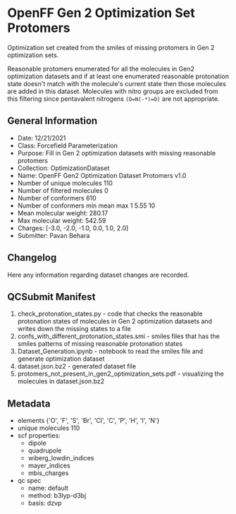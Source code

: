 # OpenFF Gen 2 Optimization Set Protomers

Optimization set created from the smiles of missing protomers in Gen 2 optimization sets.

Reasonable protomers enumerated for all the molecules in Gen2 optimization datasets and if at least one enumerated reasonable protonation state doesn't match with the molecule's current state then those molecules are added in this dataset.
Molecules with nitro groups are excluded from this filtering since pentavalent nitrogens `(O=N(-*)=O)` are not appropriate.

## General Information
 - Date: 12/21/2021
 - Class: Forcefield Parameterization
 - Purpose: Fill in Gen 2 optimization datasets with missing reasonable protomers
 - Collection: OptimizationDataset
 - Name: OpenFF Gen2 Optimization Dataset Protomers v1.0
 - Number of unique molecules        110
 - Number of filtered molecules      0
 - Number of conformers              610
 - Number of conformers min mean max 1   5.55 10
 - Mean molecular weight: 280.17
 - Max molecular weight: 542.59
 - Charges: [-3.0, -2.0, -1.0, 0.0, 1.0, 2.0]
 - Submitter: Pavan Behara

## Changelog

Here any information regarding dataset changes are recorded.

## QCSubmit Manifest

1. check_protonation_states.py - code that checks the reasonable protonation states of molecules in Gen 2 optimization datasets and writes down the missing states to a file
2. confs_with_different_protonation_states.smi - smiles files that has the smiles patterns of missing reasonable protonation states
3. Dataset_Generation.ipynb - notebook to read the smiles file and generate optimization dataset
4. dataset.json.bz2 - generated dataset file
5. protomers_not_present_in_gen2_optimization_sets.pdf - visualizing the molecules in dataset.json.bz2

## Metadata

- elements {'O', 'F', 'S', 'Br', 'Cl', 'C', 'P', 'H', 'I', 'N'}
- unique molecules 110
- scf properties:
    - dipole
    - quadrupole
    - wiberg_lowdin_indices
    - mayer_indices
    - mbis_charges
- qc spec
    - name: default
    - method: b3lyp-d3bj
    - basis: dzvp

